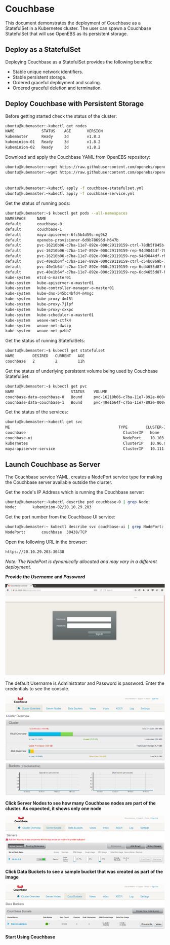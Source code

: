 # Couchbase

This document demonstrates the deployment of Couchbase as a StatefulSet in a Kubernetes cluster. The user can spawn a Couchbase StatefulSet that will use OpenEBS as its persistent storage.

## Deploy as a StatefulSet

Deploying Couchbase as a StatefulSet provides the following benefits:

- Stable unique network identifiers.
- Stable persistent storage.
- Ordered graceful deployment and scaling.
- Ordered graceful deletion and termination.

## Deploy Couchbase with Persistent Storage

Before getting started check the status of the cluster:

```bash
ubuntu@kubemaster:~kubectl get nodes
NAME            STATUS    AGE       VERSION
kubemaster      Ready     3d        v1.8.2
kubeminion-01   Ready     3d        v1.8.2
kubeminion-02   Ready     3d        v1.8.2

```

Download and apply the Couchbase YAML from OpenEBS repository:

```bash
ubuntu@kubemaster:~wget https://raw.githubusercontent.com/openebs/openebs/master/k8s/demo/couchbase/couchbase-statefulset.yml
ubuntu@kubemaster:~wget https://raw.githubusercontent.com/openebs/openebs/master/k8s/demo/couchbase/couchbase-service.yml


ubuntu@kubemaster:~kubectl apply -f couchbase-statefulset.yml
ubuntu@kubemaster:~kubectl apply -f couchbase-service.yml
```

Get the status of running pods:

```bash
ubuntu@kubemaster:~$ kubectl get pods --all-namespaces
NAMESPACE     NAME                                                             READY     STATUS    RESTARTS   AGE
default       couchbase-0                                                      1/1       Running   0          11h
default       couchbase-1                                                      1/1       Running   0          11h
default       maya-apiserver-6fc5b4d59c-mg9k2                                  1/1       Running   0          3d
default       openebs-provisioner-6d9b78696d-h647b                             1/1       Running   0          3d
default       pvc-16210b06-c7ba-11e7-892e-000c29119159-ctrl-78db5f845b-v7w5s   1/1       Running   0          11h
default       pvc-16210b06-c7ba-11e7-892e-000c29119159-rep-94d9844df-78zsm     1/1       Running   0          11h
default       pvc-16210b06-c7ba-11e7-892e-000c29119159-rep-94d9844df-rh4xs     1/1       Running   0          11h
default       pvc-40e1b64f-c7ba-11e7-892e-000c29119159-ctrl-c54b6969b-75mjj    1/1       Running   0          11h
default       pvc-40e1b64f-c7ba-11e7-892e-000c29119159-rep-6cd4655d87-6rgvm    1/1       Running   0          11h
default       pvc-40e1b64f-c7ba-11e7-892e-000c29119159-rep-6cd4655d87-h7w9x    1/1       Running   0          11h
kube-system   etcd-o-master01                                                  1/1       Running   0          3d
kube-system   kube-apiserver-o-master01                                        1/1       Running   0          3d
kube-system   kube-controller-manager-o-master01                               1/1       Running   0          3d
kube-system   kube-dns-545bc4bfd4-m4ngc                                        3/3       Running   0          3d
kube-system   kube-proxy-4ml5l                                                 1/1       Running   0          3d
kube-system   kube-proxy-7jlpf                                                 1/1       Running   0          3d
kube-system   kube-proxy-cxkpc                                                 1/1       Running   0          3d
kube-system   kube-scheduler-o-master01                                        1/1       Running   0          3d
kube-system   weave-net-ctfk4                                                  2/2       Running   0          3d
kube-system   weave-net-dwszp                                                  2/2       Running   0          3d
kube-system   weave-net-pzbb7                                                  2/2       Running   0          3d

```

Get the status of running StatefulSets:

```bash
ubuntu@kubemaster:~$ kubectl get statefulset
NAME        DESIRED   CURRENT   AGE
couchbase   2         2         11h

```

Get the status of underlying persistent volume being used by Couchbase StatefulSet:

```bash
ubuntu@kubemaster:~$ kubectl get pvc
NAME                         STATUS    VOLUME                                     CAPACITY   ACCESS MODES   STORAGECLASS       AGE
couchbase-data-couchbase-0   Bound     pvc-16210b06-c7ba-11e7-892e-000c29119159   5G         RWO            openebs-standard   11h
couchbase-data-couchbase-1   Bound     pvc-40e1b64f-c7ba-11e7-892e-000c29119159   5G         RWO            openebs-standard   11h

```

Get the status of the services:

```bash
ubuntu@kubemaster:~kubectl get svc
ME                                                TYPE        CLUSTER-IP       EXTERNAL-IP   PORT(S)             AGE
couchbase                                           ClusterIP   None             <none>        8091/TCP            11h
couchbase-ui                                        NodePort    10.103.161.153   <none>        8091:30438/TCP      11h
kubernetes                                          ClusterIP   10.96.0.1        <none>        443/TCP             3d
maya-apiserver-service                              ClusterIP   10.111.26.252    <none>        5656/TCP            3d

```

## Launch Couchbase as Server

The Couchbase service YAML, creates a NodePort service type for making the Couchbase server available outside the cluster.

Get the node's IP Address which is running the Couchbase server:

```bash
ubuntu@kubemaster:~kubectl describe pod couchbase-0 | grep Node:
Node:		kubeminion-02/20.10.29.203

```
Get the port number from the Couchbase UI service:

```bash
ubuntu@kubemaster:~ kubectl describe svc couchbase-ui | grep NodePort:
NodePort:		couchbase  30438/TCP

```

Open the following URL in the browser:

```bash
https://20.10.29.203:30438

```

_Note: The NodePort is dynamically allocated and may vary in a different deployment._

__Provide the _Username_ and _Password___

![Couchbase Login]

The default Username is Administrator and Password is password. Enter the credentials to see the console.

![Couchbase Cluster]

__Click Server Nodes to see how many Couchbase nodes are part of the cluster. As expected, it shows only one node__

![Couchbase Server]

__Click Data Buckets to see a sample bucket that was created as part of the image__

![Couchbase Databuckets]

__Start Using Couchbase__


[Couchbase Login]: images/couchbase_login.png
[Couchbase Cluster]: images/cluster_overview.png
[Couchbase Server]: images/server_nodes.png
[Couchbase Databuckets]: images/data_buckets.png
